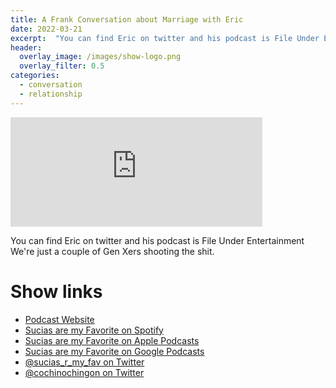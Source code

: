 ```yaml
---
title: A Frank Conversation about Marriage with Eric
date: 2022-03-21
excerpt:  "You can find Eric on twitter and his podcast is File Under Entertainment We're just a couple of Gen Xers shooting the shit"
header:
  overlay_image: /images/show-logo.png
  overlay_filter: 0.5
categories: 
  - conversation
  - relationship
---
```


<iframe src="https://embed.embed.podcasts.apple.com/us/podcast/a-frank-conversation-about-marriage-with-eric/id1548173787?i=1000554691567&amp;theme=dark" width='80%' height='175' frameborder='0' allowtransparency='true' allow='encrypted-media'></iframe> 

You can find Eric on twitter and his podcast is File Under Entertainment We're just a couple of Gen Xers shooting the shit.

# Show links

* <i class=fas fa-link></i> [Podcast Website](https://sucias.xyz)
* <i class=fab fa-spotify></i> [Sucias are my Favorite on Spotify](https://open.spotify.com/show/3XjoipCU3QzeIaQAAQpBdW)
* <i class=fas fa-podcast></i> [Sucias are my Favorite on Apple Podcasts](https://podcasts.apple.com/us/podcast/sucias-are-my-favorite/id1548173787)
* <i class=fab fa-google-play></i> [Sucias are my Favorite on Google Podcasts](https://podcasts.google.com/feed/aHR0cHM6Ly9hbmNob3IuZm0vcy80MjI0YzYzYy9wb2RjYXN0L3Jzcw==)
* <i class=fab fa-twitter></i> [@sucias_r_my_fav on Twitter](https://twitter.com/sucias_r_my_fav)
* <i class=fab fa-twitter></i> [@cochinochingon on Twitter](https://twitter.com/cochinochingon)
